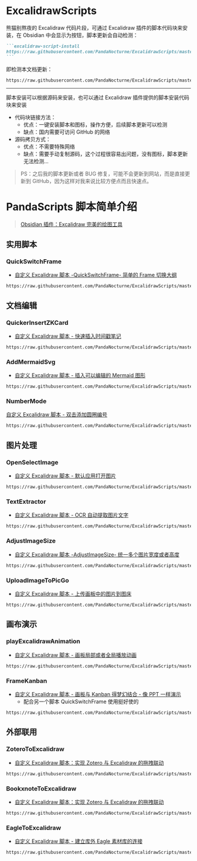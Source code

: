 # ExcalidrawScripts

熊猫别熬夜的 Excalidraw 代码片段，可通过 Excalidraw 插件的脚本代码块来安装，在 Obsidian 中会显示为按钮，脚本更新会自动检测：

````md
```excalidraw-script-install
https://raw.githubusercontent.com/PandaNocturne/ExcalidrawScripts/master/README.md
```
````

即检测本文档更新：
```excalidraw-script-install
https://raw.githubusercontent.com/PandaNocturne/ExcalidrawScripts/master/README.md
```

---
脚本安装可以根据源码来安装，也可以通过 Excalidraw 插件提供的脚本安装代码块来安装

- 代码块链接方法：
	- 优点：一键安装脚本和图标，操作方便，后续脚本更新可以检测
	- 缺点：国内需要可访问 GitHub 的网络
- 源码拷贝方式：
	- 优点：不需要特殊网络
	- 缺点：需要手动复制源码，这个过程很容易出问题，没有图标，脚本更新无法检测…

> PS：之后我的脚本更新或者 BUG 修复，可能不会更新到网站，而是直接更新到 GitHub，因为这样对我来说比较方便点而且快速点。

# PandaScripts 脚本简单介绍

> [Obsidian 插件：Excalidraw 完美的绘图工具](https://pkmer.cn/show/20230329145825)

## 实用脚本

### QuickSwitchFrame

- [自定义 Excalidraw 脚本 -QuickSwitchFrame- 简单的 Frame 切换大纲](https://pkmer.cn/show/20240311180729)

```excalidraw-script-install
https://raw.githubusercontent.com/PandaNocturne/ExcalidrawScripts/master/PandaScripts/QuickSwitchFrame.md
```

## 文档编辑

### QuickerInsertZKCard

- [自定义 Excalidraw 脚本 - 快速插入时间戳笔记](https://pkmer.cn/show/20231110162417)

```excalidraw-script-install
https://raw.githubusercontent.com/PandaNocturne/ExcalidrawScripts/master/PandaScripts/QuickerInsertZKCard.md
```

### AddMermaidSvg

- [自定义 Excalidraw 脚本 - 插入可以编辑的 Mermaid 图形](https://pkmer.cn/show/20231207020538)

```excalidraw-script-install
https://raw.githubusercontent.com/PandaNocturne/ExcalidrawScripts/master/PandaScripts/AddMermaidSvg.md
```

### NumberMode

[自定义 Excalidraw 脚本 - 双击添加圆圈编号](https://pkmer.cn/show/20240221010235)

```excalidraw-script-install
https://raw.githubusercontent.com/PandaNocturne/ExcalidrawScripts/master/PandaScripts/NumberMode.md
```

## 图片处理

### OpenSelectImage

- [自定义 Excalidraw 脚本 - 默认应用打开图片](https://pkmer.cn/show/20231128000314)

```excalidraw-script-install
https://raw.githubusercontent.com/PandaNocturne/ExcalidrawScripts/master/PandaScripts/OpenSelectImage.md
```

### TextExtractor

- [自定义 Excalidraw 脚本 - OCR 自动提取图片文字](https://pkmer.cn/show/20231115000252)

```excalidraw-script-install
https://raw.githubusercontent.com/PandaNocturne/ExcalidrawScripts/master/PandaScripts/TextExtractor.md
```

### AdjustImageSize

- [自定义 Excalidraw 脚本 -AdjustImageSize- 统一多个图片宽度或者高度](https://pkmer.cn/show/20240131140236)

```excalidraw-script-install
https://raw.githubusercontent.com/PandaNocturne/ExcalidrawScripts/master/PandaScripts/AdjustImageSize.md
```

### UploadImageToPicGo

- [自定义 Excalidraw 脚本 - 上传画板中的图片到图床](https://pkmer.cn/show/20240221010558)

```excalidraw-script-install
https://raw.githubusercontent.com/PandaNocturne/ExcalidrawScripts/master/PandaScripts/UploadImageToPicGo.md
```

## 画布演示

### playExcalidrawAnimation

- [自定义 Excalidraw 脚本 - 画板局部或者全局播放动画](https://pkmer.cn/show/20231108003544)

```excalidraw-script-install
https://raw.githubusercontent.com/PandaNocturne/ExcalidrawScripts/master/PandaScripts/playExcalidrawAnimation.md
```

### FrameKanban

- [自定义 Excalidraw 脚本 - 画板与 Kanban 得梦幻结合 - 像 PPT 一样演示](https://pkmer.cn/show/20240122215722)
	- 配合另一个脚本 QuickSwitchFrame 使用挺好使的

```excalidraw-script-install
https://raw.githubusercontent.com/PandaNocturne/ExcalidrawScripts/master/PandaScripts/FrameKanban.md
```

## 外部联用

### ZoteroToExcalidraw

- [自定义 Excalidraw 脚本：实现 Zotero 与 Excalidraw 的拖拽联动](https://pkmer.cn/show/20230929013043)

```excalidraw-script-install
https://raw.githubusercontent.com/PandaNocturne/ExcalidrawScripts/master/PandaScripts/ZoteroToExcalidraw.md
```

### BookxnoteToExcalidraw

- [自定义 Excalidraw 脚本：实现 Zotero 与 Excalidraw 的拖拽联动](https://pkmer.cn/show/20230929013043)

```excalidraw-script-install
https://raw.githubusercontent.com/PandaNocturne/ExcalidrawScripts/master/PandaScripts/BookxnoteToExcalidraw.md
```

### EagleToExcalidraw

- [自定义 Excalidraw 脚本 - 建立库外 Eagle 素材库的连接](https://pkmer.cn/show/20231014173618)

```excalidraw-script-install
https://raw.githubusercontent.com/PandaNocturne/ExcalidrawScripts/master/PandaScripts/EagleToExcalidraw.md
```
